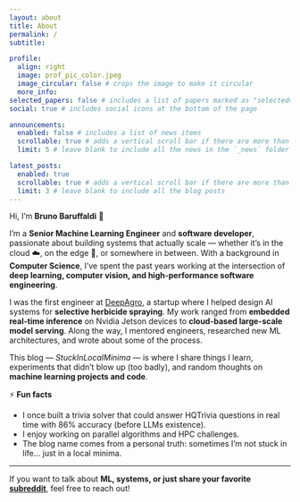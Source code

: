 ```yaml
---
layout: about
title: About
permalink: /
subtitle: 

profile:
  align: right
  image: prof_pic_color.jpeg
  image_circular: false # crops the image to make it circular
  more_info: 
selected_papers: false # includes a list of papers marked as "selected={true}"
social: true # includes social icons at the bottom of the page

announcements:
  enabled: false # includes a list of news items
  scrollable: true # adds a vertical scroll bar if there are more than 3 news items
  limit: 5 # leave blank to include all the news in the `_news` folder

latest_posts:
  enabled: true
  scrollable: true # adds a vertical scroll bar if there are more than 3 new posts items
  limit: 3 # leave blank to include all the blog posts
---
```


Hi, I’m **Bruno Baruffaldi** 👋  

I’m a **Senior Machine Learning Engineer** and **software developer**, passionate about building systems that actually scale — whether it’s in the cloud ☁️, on the edge 🚜, or somewhere in between. With a background in **Computer Science**, I’ve spent the past years working at the intersection of **deep learning, computer vision, and high-performance software engineering**.

I was the first engineer at [DeepAgro](https://deepagro.com), a startup where I helped design AI systems for **selective herbicide spraying**. My work ranged from **embedded real-time inference** on Nvidia Jetson devices to **cloud-based large-scale model serving**. Along the way, I mentored engineers, researched new ML architectures, and wrote about some of the process.  

This blog — *StuckInLocalMinima* — is where I share things I learn, experiments that didn’t blow up (too badly), and random thoughts on **machine learning projects and code**.  

⚡ **Fun facts**  
- I once built a trivia solver that could answer HQTrivia questions in real time with 86% accuracy (before LLMs existence).  
- I enjoy working on parallel algorithms and HPC challenges.  
- The blog name comes from a personal truth: sometimes I’m not stuck in life… just in a local minima.  

---

If you want to talk about **ML, systems, or just share your favorite [subreddit](https://www.reddit.com/r/computervision/)**, feel free to reach out!
